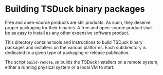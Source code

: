 # Building TSDuck binary packages

Free and open-source products are still products. As such, they deserve proper
packaging for their binaries. A free and open-source product shall be as easy to
install as any other expensive software product.

This directory contains tools and instructions to build TSDuck binary packages
and installers on the various platforms. Each subdirectory is dedicated to a
given type of packaging or release publication.

The script `build-remote.sh` builds the TSDuck installers on a remote system,
either a running physical system or a local VM to start.
